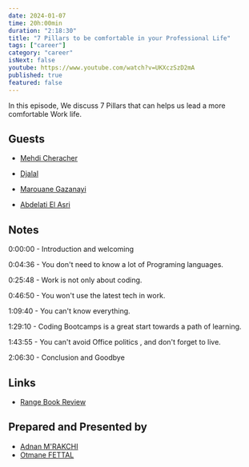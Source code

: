 ```yaml
---
date: 2024-01-07
time: 20h:00min
duration: "2:18:30"
title: "7 Pillars to be comfortable in your Professional Life"
tags: ["career"]
category: "career"
isNext: false
youtube: https://www.youtube.com/watch?v=UKXczSzD2mA
published: true
featured: false
---
```


In this episode, We discuss 7 Pillars that can helps us lead a more comfortable Work life.

## Guests

- [Mehdi Cheracher](https://twitter.com/Mehdi_Cheracher)

- [Djalal](https://twitter.com/enlamp)

- [Marouane Gazanayi](https://www.linkedin.com/in/marouanegazanayi/)

- [Abdelati El Asri](https://twitter.com/kaizendae)

## Notes

0:00:00 - Introduction and welcoming

0:04:36 - You don't need to know a lot of Programing languages.

0:25:48 - Work is not only about coding.

0:46:50 - You won't use the latest tech in work.

1:09:40 - You can't know everything.

1:29:10 - Coding Bootcamps is a great start towards a path of learning.

1:43:55 - You can't avoid Office politics , and don't forget to live.

2:06:30 - Conclusion and Goodbye


## Links

- [Range Book Review](https://www.youtube.com/watch?v=E2ipt93liok)

## Prepared and Presented by

- [Adnan M'RAKCHI](https://twitter.com/adnanmrakchi)
- [Otmane FETTAL](https://twitter.com/ofettal)
